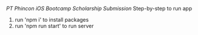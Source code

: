 *PT Phincon iOS Bootcamp Scholarship Submission*
Step-by-step to run app
1. run 'npm i' to install packages
2. run 'npm run start' to run server
